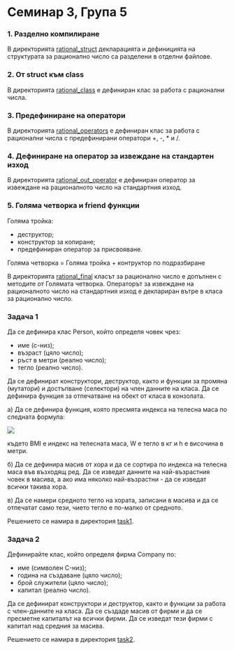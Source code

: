 # Семинар 3, Група 5

### 1. Разделно компилиране
В директорията [rational_struct](./rational_struct/) декларацията и дефиницията на структурата за рационално число са разделени в отделни файлове.

### 2. От struct към class
В директорията [rational_class](./rational_class/) е дефиниран клас за работа с рационални числа.

### 3. Предефиниране на оператори
В директорията [rational_operators](./rational_operators/) е дефиниран клас за работа с рационални числа с предефинирани оператори +, -, * и /.

### 4. Дефиниране на оператор за извеждане на стандартен изход
В директорията [rational_out_operator](./rational_out_operator/) е дефиниран оператор за извеждане на рационалното число на стандартния изход.

### 5. Голяма четворка и friend функции
Голяма тройка:
- деструктор;
- конструктор за копиране;
- предефиниран оператор за присвояване.

Голяма четворка = Голяма тройка + контруктор по подразбиране

В директорията [rational_final](./rational_final/) класът за рационално число е допълнен с методите от Голямата четворка. Операторът за извеждане на рационалното число на стандартния изход е деклариран вътре в класа за рационално число.

### Задача 1
Да се дефинира клас Person, който определя човек чрез:
- име (c-низ);
- възраст (цяло число);
- ръст в метри (реално число);
- тегло (реално число).

Да се дефинират конструктори, деструктор, както и функции за промяна (мутатори) и достъпване (селектори) на член данните на класа. Да се дефинира функция за отпечатване на обект от класа в конзолата.

а) Да се дефинира функция, която пресмята индекса на телесна маса по следната формула:

<img src="https://render.githubusercontent.com/render/math?math=BMI=\frac{W}{h^2},">

където BMI е индекс на телесната маса, W е тегло в кг и h е височина в метри.


б) Да се дефинира масив от хора и да се сортира по индекса на телесна маса във възходящ ред.
Да се изведат данните на най-възрастния човек в масива, а ако има няколко най-възрастни - да се изведат всички такива хора.

в) Да се намери средното тегло на хората, записани в масива и да се отпечатат само тези, чието тегло е по-малко от средното.

Решението се намира в директория [task1](./task1/).

### Задача 2
Дефинирайте клас, който определя фирма Company по:
- име (символен C-низ);
- година на създаване (цяло число);
- брой служители (цяло число);
- капитал (реално число).

Да се дефинират конструктори и деструктор, както и функции за работа с член-данните на класа. Да се създаде масив от фирми и да се пресметне капиталът на всички фирми. Да се изведат тези фирми с капитал над средния за масива.

Решението се намира в директория [task2](./task2/).